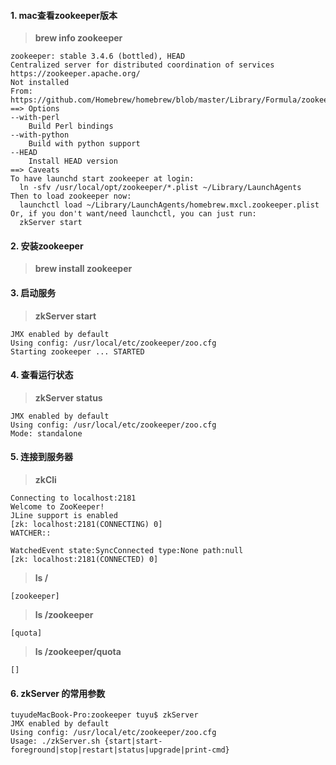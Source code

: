 #### 1. mac查看zookeeper版本
> __brew info zookeeper__

    zookeeper: stable 3.4.6 (bottled), HEAD
    Centralized server for distributed coordination of services
    https://zookeeper.apache.org/
    Not installed
    From: https://github.com/Homebrew/homebrew/blob/master/Library/Formula/zookeeper.rb
    ==> Options
    --with-perl
    	Build Perl bindings
    --with-python
    	Build with python support
    --HEAD
    	Install HEAD version
    ==> Caveats
    To have launchd start zookeeper at login:
      ln -sfv /usr/local/opt/zookeeper/*.plist ~/Library/LaunchAgents
    Then to load zookeeper now:
      launchctl load ~/Library/LaunchAgents/homebrew.mxcl.zookeeper.plist
    Or, if you don't want/need launchctl, you can just run:
      zkServer start
  #### 2. 安装zookeeper
> __brew install zookeeper__

#### 3. 启动服务

> __zkServer start__

    JMX enabled by default
    Using config: /usr/local/etc/zookeeper/zoo.cfg
    Starting zookeeper ... STARTED

#### 4. 查看运行状态

> __zkServer status__

    JMX enabled by default
    Using config: /usr/local/etc/zookeeper/zoo.cfg
    Mode: standalone

#### 5. 连接到服务器

> __zkCli__

    Connecting to localhost:2181
    Welcome to ZooKeeper!
    JLine support is enabled
    [zk: localhost:2181(CONNECTING) 0]
    WATCHER::

    WatchedEvent state:SyncConnected type:None path:null
    [zk: localhost:2181(CONNECTED) 0]
> __ls /__

    [zookeeper]

> __ls /zookeeper__

    [quota]

> __ls /zookeeper/quota__

    []

#### 6. zkServer 的常用参数

    tuyudeMacBook-Pro:zookeeper tuyu$ zkServer
    JMX enabled by default
    Using config: /usr/local/etc/zookeeper/zoo.cfg
    Usage: ./zkServer.sh {start|start-foreground|stop|restart|status|upgrade|print-cmd}
